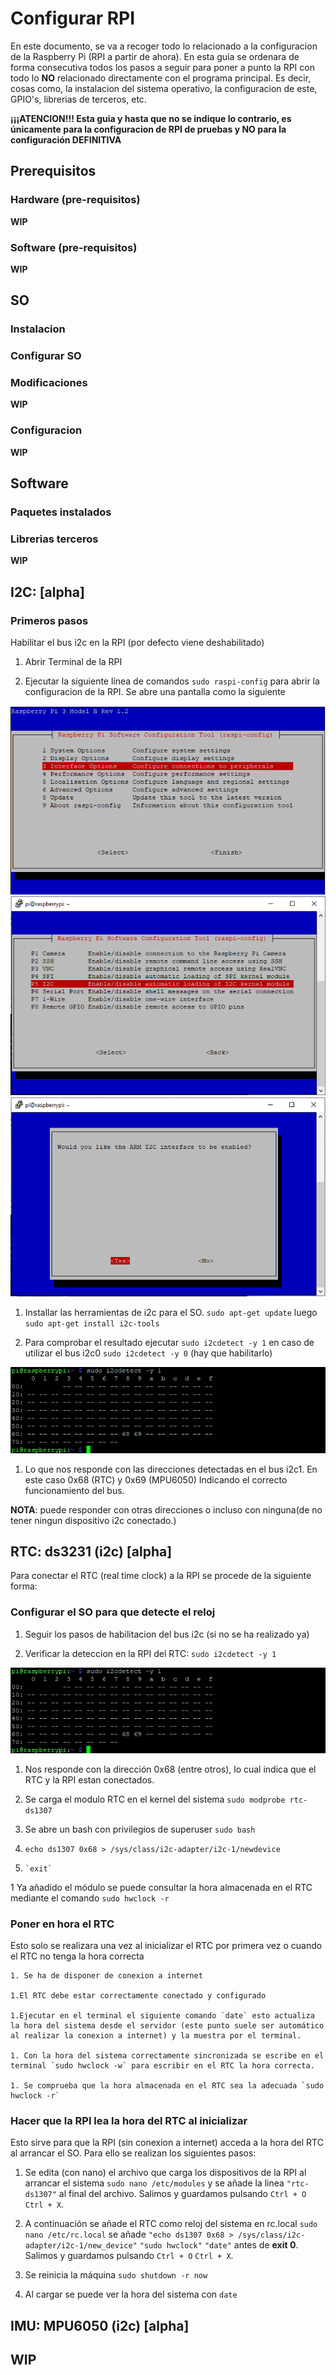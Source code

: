# Configurar RPI
En este documento, se va a recoger todo lo relacionado a la configuracion de la Raspberry Pi (RPI a partir de ahora). En esta guia se ordenara de forma consecutiva todos los pasos a seguir para poner a punto la RPI con todo lo **NO** relacionado directamente con el programa principal.
Es decir, cosas como, la instalacion del sistema operativo, la configuracion de este, GPIO's, librerias de terceros, etc.

**¡¡¡ATENCION!!! Esta guia y hasta que no se indique lo contrario, es únicamente para la configuracion de RPI de pruebas y NO para la configuración DEFINITIVA**

## Prerequisitos

  ### Hardware (pre-requisitos)  
  
**WIP**
    
  ### Software (pre-requisitos)
  
**WIP**
  
## SO

  ### Instalacion
  ### Configurar SO
  ### Modificaciones
  
**WIP**
    
  ### Configuracion
  
**WIP**

## Software

  ### Paquetes instalados
  ### Librerias terceros
**WIP**  

## I2C: [alpha]
  ### Primeros pasos
  Habilitar el bus i2c en la RPI (por defecto viene deshabilitado)
  1. Abrir Terminal de la RPI
    
  1. Ejecutar la siguiente línea de comandos `sudo raspi-config` para abrir la configuracion de la RPI. Se abre una pantalla como la siguiente
  
![Raspi-Config](/_Dump_Files/img/RASPICONFIG.PNG)
![I2C](/_Dump_Files/img/RASPICONFIG-I2C.PNG)
![I2C-ENA](/_Dump_Files/img/RASPICONFIG-I2C-ENA.PNG)        
   
  1. Installar las herramientas de i2c para el SO. `sudo apt-get update` luego `sudo apt-get install i2c-tools`
    
  1. Para comprobar el resultado ejecutar `sudo i2cdetect -y 1` en caso de utilizar el bus i2c0 `sudo i2cdetect -y 0` (hay que habilitarlo) 
  
![Addresses](/_Dump_Files/img/i2cdetect-example.PNG)

  1. Lo que nos responde con las direcciones detectadas en el bus i2c1. En este caso 0x68 (RTC) y 0x69 (MPU6050)
Indicando el correcto funcionamiento del bus. 

**NOTA**: puede responder con otras direcciones o incluso con ninguna(de no tener ningun dispositivo i2c conectado.)

## RTC: ds3231 (i2c) [alpha]
  Para conectar el RTC (real time clock) a la RPI se procede de la siguiente forma:
  ### Configurar el SO para que detecte el reloj
   
   1. Seguir los pasos de habilitacion del bus i2c (si no se ha realizado ya)
    
   1. Verificar la deteccion en la RPI del RTC:
        `sudo i2cdetect -y 1`
        
![Addresses](/_Dump_Files/img/i2cdetect-example.PNG)
   
   1. Nos responde con la dirección 0x68 (entre otros), lo cual indica que el RTC y la RPI estan conectados.
   
   1. Se carga el modulo RTC en el kernel del sistema
    `sudo modprobe rtc-ds1307`
    
   1. Se abre un bash con privilegios de superuser
    `sudo bash`
    
   1. `echo ds1307 0x68 > /sys/class/i2c-adapter/i2c-1/newdevice`
   
   1.     `exit`
        
   1 Ya añadido el módulo se puede consultar la hora almacenada en el RTC mediante el comando 
    `sudo hwclock -r`
  
  ### Poner en hora el RTC
  Esto solo se realizara una vez al inicializar el RTC por primera vez o cuando el RTC no tenga la hora correcta
    
    1. Se ha de disponer de conexion a internet
    
    1.El RTC debe estar correctamente conectado y configurado
    
    1.Ejecutar en el terminal el siguiente comando `date` esto actualiza la hora del sistema desde el servidor (este punto suele ser automático al realizar la conexion a internet) y la muestra por el terminal.
    
    1. Con la hora del sistema correctamente sincronizada se escribe en el terminal `sudo hwclock -w` para escribir en el RTC la hora correcta.
    
    1. Se comprueba que la hora almacenada en el RTC sea la adecuada `sudo hwclock -r`
    
   ### Hacer que la RPI lea la hora del RTC al inicializar
   Esto sirve para que la RPI (sin conexion a internet) acceda a la hora del RTC al arrancar el SO. Para ello se realizan los siguientes pasos:
   
   1. Se edita (con nano) el archivo que carga los dispositivos de la RPI al arrancar el sistema
   `sudo nano /etc/modules`
   y se añade la linea `"rtc-ds1307"` al final del archivo. Salimos y guardamos pulsando `Ctrl + O` `Ctrl + X`.
   
   1. A continuación se añade el RTC como reloj del sistema en rc.local
   `sudo nano /etc/rc.local`
   se añade `"echo ds1307 0x68 > /sys/class/i2c-adapter/i2c-1/new_device"`
   `"sudo hwclock"`
   `"date"`
   antes de **exit 0**. Salimos y guardamos pulsando `Ctrl + O` `Ctrl + X`.
   
   1. Se reinicia la máquina `sudo shutdown -r now`
   
   1. Al cargar se puede ver la hora del sistema con `date`
   

    
## IMU: MPU6050 (i2c) [alpha]



## **WIP**
